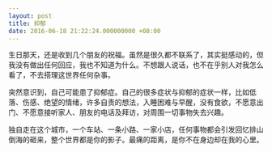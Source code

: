 ```yaml
---
layout: post
title: 抑郁
date: 2016-06-18 21:22:24.000000000 +08:00
---
```


生日那天，还是收到几个朋友的祝福。虽然是很久都不联系了，其实挺感动的，但我没有做出任何回应，我也不知道为什么。不想跟人说话，也不在乎别人对我怎么看了，不去搭理这世界任何杂事。

突然意识到，自己可能患了抑郁症。自己的很多症状与抑郁的症状一样，比如低落、伤感、绝望的情绪，许多自责的想法，入睡困难与早醒，没有食欲，不愿意出门、不愿意接听家人、朋友的电话及拜访，对周围一切事物失去兴趣。

独自走在这个城市，一个车站、一条小路、一家小店，任何事物都会引发回忆排山倒海的砸来，整个世界都是你的影子。最痛的距离，是你不在身边却在我的心里。